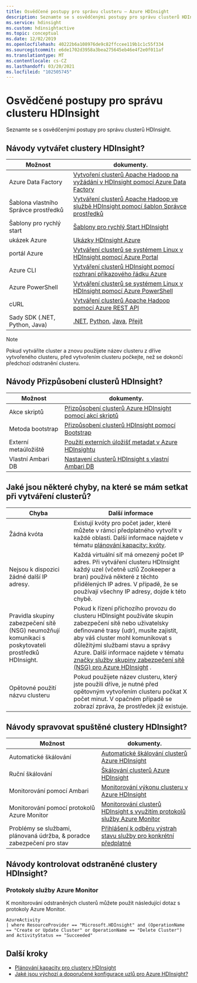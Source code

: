 ```yaml
---
title: Osvědčené postupy pro správu clusteru – Azure HDInsight
description: Seznamte se s osvědčenými postupy pro správu clusterů HDInsight.
ms.service: hdinsight
ms.custom: hdinsightactive
ms.topic: conceptual
ms.date: 12/02/2019
ms.openlocfilehash: 40222b6a108976de9c82ffccee119b1c1c55f334
ms.sourcegitcommit: e6de1702d3958a3bea275645eb46e4f2e0f011af
ms.translationtype: MT
ms.contentlocale: cs-CZ
ms.lasthandoff: 03/20/2021
ms.locfileid: "102505745"
---
```

# <a name="hdinsight-cluster-management-best-practices"></a>Osvědčené postupy pro správu clusteru HDInsight

Seznamte se s osvědčenými postupy pro správu clusterů HDInsight.

## <a name="how-do-i-create-hdinsight-clusters"></a>Návody vytvářet clustery HDInsight?

| Možnost | dokumenty. |
|---|---|
| Azure Data Factory | [Vytvoření clusterů Apache Hadoop na vyžádání v HDInsight pomocí Azure Data Factory](./hdinsight-hadoop-create-linux-clusters-adf.md) |
| Šablona vlastního Správce prostředků | [Vytváření clusterů Apache Hadoop ve službě HDInsight pomocí šablon Správce prostředků](./hdinsight-hadoop-create-linux-clusters-arm-templates.md) |
| Šablony pro rychlý start | [Šablony pro rychlý Start HDInsight](https://azure.microsoft.com/resources/templates/?term=hdinsight) |
| ukázek Azure | [Ukázky HDInsight Azure](/samples/browse/?products=azure-hdinsight) |
| portál Azure | [Vytváření clusterů se systémem Linux v HDInsight pomocí Azure Portal](./spark/apache-spark-intellij-tool-plugin.md) |
| Azure CLI | [Vytváření clusterů HDInsight pomocí rozhraní příkazového řádku Azure](./hdinsight-hadoop-create-linux-clusters-azure-cli.md) |
| Azure PowerShell | [Vytváření clusterů se systémem Linux v HDInsight pomocí Azure PowerShell](./hdinsight-hadoop-create-linux-clusters-azure-powershell.md) |
| cURL | [Vytváření clusterů Apache Hadoop pomocí Azure REST API](./hdinsight-hadoop-create-linux-clusters-curl-rest.md) |
| Sady SDK (.NET, Python, Java) | [.NET](/dotnet/api/overview/azure/hdinsight), [Python](/python/api/overview/azure/hdinsight), [Java](/java/api/overview/azure/hdinsight), [Přejít](./hdinsight-go-sdk-overview.md) |

> [!Note]
> Pokud vytváříte cluster a znovu použijete název clusteru z dříve vytvořeného clusteru, před vytvořením clusteru počkejte, než se dokončí předchozí odstranění clusteru.

## <a name="how-do-i-customize-hdinsight-clusters"></a>Návody Přizpůsobení clusterů HDInsight?

| Možnost | dokumenty. |
|---|---|
| Akce skriptů | [Přizpůsobení clusterů Azure HDInsight pomocí akcí skriptů](./hdinsight-hadoop-customize-cluster-linux.md) |
| Metoda bootstrap | [Přizpůsobení clusterů HDInsight pomocí Bootstrap](./hdinsight-hadoop-customize-cluster-bootstrap.md) |
| Externí metaúložiště | [Použití externích úložišť metadat v Azure HDInsightu](./hdinsight-use-external-metadata-stores.md) |
| Vlastní Ambari DB | [Nastavení clusterů HDInsight s vlastní Ambari DB](./hdinsight-custom-ambari-db.md) |

## <a name="what-are-some-errors-i-might-face-when-creating-clusters"></a>Jaké jsou některé chyby, na které se mám setkat při vytváření clusterů?

| Chyba | Další informace |
|---|---|
| Žádná kvóta | Existují kvóty pro počet jader, které můžete v rámci předplatného vytvořit v každé oblasti. Další informace najdete v tématu [plánování kapacity: kvóty](./hdinsight-capacity-planning.md). |
| Nejsou k dispozici žádné další IP adresy. | Každá virtuální síť má omezený počet IP adres. Při vytváření clusteru HDInsight každý uzel (včetně uzlů Zookeeper a bran) používá některé z těchto přidělených IP adres. V případě, že se používají všechny IP adresy, dojde k této chybě.  |
| Pravidla skupiny zabezpečení sítě (NSG) neumožňují komunikaci s poskytovateli prostředků HDInsight. | Pokud k řízení příchozího provozu do clusteru HDInsight používáte skupin zabezpečení sítě nebo uživatelsky definované trasy (udr), musíte zajistit, aby váš cluster mohl komunikovat s důležitými službami stavu a správy Azure. Další informace najdete v tématu [značky služby skupiny zabezpečení sítě (NSG) pro Azure HDInsight](./hdinsight-service-tags.md) . |
| Opětovné použití názvu clusteru | Pokud použijete název clusteru, který jste použili dříve, je nutné před opětovným vytvořením clusteru počkat X počet minut. V opačném případě se zobrazí zpráva, že prostředek již existuje. |

## <a name="how-do-i-manage-running-hdinsight-clusters"></a>Návody spravovat spuštěné clustery HDInsight?

| Možnost | dokumenty. |
|---|---|
| Automatické škálování | [Automatické škálování clusterů Azure HDInsight](./hdinsight-autoscale-clusters.md) |
| Ruční škálování | [Škálování clusterů Azure HDInsight](./hdinsight-scaling-best-practices.md) |
| Monitorování pomocí Ambari| [Monitorování výkonu clusteru v Azure HDInsight](./hdinsight-key-scenarios-to-monitor.md) |
| Monitorování pomocí protokolů Azure Monitor | [Monitorování clusterů HDInsight s využitím protokolů služby Azure Monitor](./hdinsight-hadoop-oms-log-analytics-tutorial.md) |
| Problémy se službami, plánovaná údržba, & poradce zabezpečení pro stav | [Přihlášení k odběru výstrah stavu služby pro konkrétní předplatné](../service-health/alerts-activity-log-service-notifications-portal.md) |


## <a name="how-do-i-check-on-deleted-hdinsight-clusters"></a>Návody kontrolovat odstraněné clustery HDInsight?

### <a name="azure-monitor-logs"></a>Protokoly služby Azure Monitor

K monitorování odstraněných clusterů můžete použít následující dotaz s protokoly Azure Monitor.

```loganalytics
AzureActivity
| where ResourceProvider == "Microsoft.HDInsight" and (OperationName == "Create or Update Cluster" or OperationName == "Delete Cluster") and ActivityStatus == "Succeeded"
```

## <a name="next-steps"></a>Další kroky

* [Plánování kapacity pro clustery HDInsight](./hdinsight-capacity-planning.md)
* [Jaké jsou výchozí a doporučené konfigurace uzlů pro Azure HDInsight?](./hdinsight-supported-node-configuration.md)
